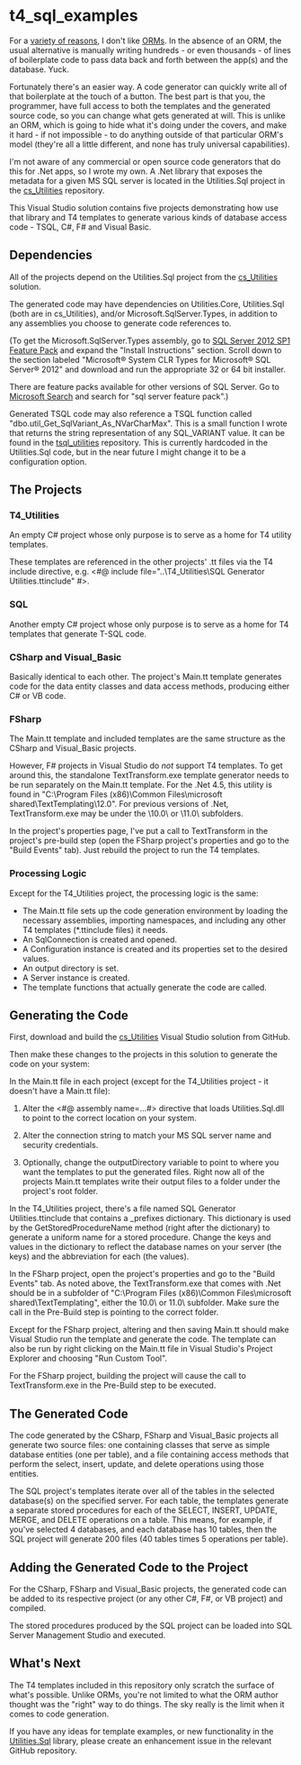t4_sql_examples
===============

For a [variety of reasons](http://stackoverflow.com/questions/760834/how-can-i-design-a-java-web-application-without-an-orm-and-without-embedded-sql), I don't like [ORMs](http://en.wikipedia.org/wiki/Object-relational_mapping).  In the absence of an ORM, the usual alternative is manually writing hundreds - or even thousands - of lines of boilerplate code to pass data back and forth between the app(s) and the database.  Yuck.

Fortunately there's an easier way.  A code generator can quickly write all of that boilerplate at the touch of a button.  The best part is that you, the programmer, have full access to both the templates and the generated source code, so you can change what gets generated at will.  This is unlike an ORM, which is going to hide what it's doing under the covers, and make it hard - if not impossible - to do anything outside of that particular ORM's model (they're all a little different, and none has truly universal capabilities).

I'm not aware of any commercial or open source code generators that do this for .Net apps, so I wrote my own.  A .Net library that exposes the metadata for a given MS SQL server is located in the Utilities.Sql project in the [cs_Utilities](https://github.com/ctimmons/cs_utilities) repository.

This Visual Studio solution contains five projects demonstrating how use that library and T4 templates to generate various kinds of database access code - TSQL, C#, F# and Visual Basic.

Dependencies
------------

All of the projects depend on the Utilities.Sql project from the [cs_Utilities](https://github.com/ctimmons/cs_utilities) solution.

The generated code may have dependencies on Utilities.Core, Utilities.Sql (both are in cs_Utilities), and/or Microsoft.SqlServer.Types, in addition to any assemblies you choose to generate code references to.

(To get the Microsoft.SqlServer.Types assembly, go to [SQL Server 2012 SP1 Feature Pack](http://www.microsoft.com/en-us/download/details.aspx?id=35580) and expand the "Install Instructions" section.  Scroll down to the section labeled "Microsoft® System CLR Types for Microsoft® SQL Server® 2012" and download and run the appropriate 32 or 64 bit installer.

There are feature packs available for other versions of SQL Server.  Go to [Microsoft Search](http://search.microsoft.com/) and search for "sql server feature pack".)

Generated TSQL code may also reference a TSQL function called "dbo.util_Get_SqlVariant_As_NVarCharMax".  This is a small function I wrote that returns the string representation of any SQL_VARIANT value.  It can be found in the [tsql_utilities](https://github.com/ctimmons/tsql_utilities) repository.  This is currently hardcoded in the Utilities.Sql code, but in the near future I might change it to be a configuration option.


The Projects
------------

### T4_Utilities

An empty C# project whose only purpose is to serve as a home for T4 utility templates.

These templates are referenced in the other projects' .tt files via the T4 include directive, e.g. <#@ include file="..\T4_Utilities\SQL Generator Utilities.ttinclude" #>.

### SQL

Another empty C# project whose only purpose is to serve as a home for T4 templates that generate T-SQL code.

### CSharp and Visual_Basic

Basically identical to each other.  The project's Main.tt template generates code for the data entity classes and data access methods, producing either C# or VB code.

### FSharp

The Main.tt template and included templates are the same structure as the CSharp and Visual_Basic projects.

However, F# projects in Visual Studio do *not* support T4 templates.  To get around this, the standalone TextTransform.exe template generator needs to be run separately on the Main.tt template.  For the .Net 4.5, this utility is found in "C:\Program Files (x86)\Common Files\microsoft shared\TextTemplating\12.0\".  For previous versions of .Net, TextTransform.exe may be under the \10.0\ or \11.0\ subfolders.

In the project's properties page, I've put a call to TextTransform in the project's pre-build step (open the FSharp project's properties and go to the "Build Events" tab).  Just rebuild the project to run the T4 templates.

### Processing Logic

Except for the T4_Utilities project, the processing logic is the same:

- The Main.tt file sets up the code generation environment by loading the necessary assemblies, importing namespaces, and including any other T4 templates (*.ttinclude files) it needs.
- An SqlConnection is created and opened.
- A Configuration instance is created and its properties set to the desired values.
- An output directory is set.
- A Server instance is created.
- The template functions that actually generate the code are called.


Generating the Code
-------------------

First, download and build the [cs_Utilities](https://github.com/ctimmons/cs_utilities) Visual Studio solution from GitHub.

Then make these changes to the projects in this solution to generate the code on your system:

In the Main.tt file in each project (except for the T4_Utilities project - it doesn't have a Main.tt file):

1. Alter the <#@ assembly name=...#> directive that loads Utilities.Sql.dll to point to the correct location on your system.

2. Alter the connection string to match your MS SQL server name and security credentials.

3. Optionally, change the outputDirectory variable to point to where you want the templates to put the generated files.  Right now all of the projects Main.tt templates write their output files to a folder under the project's root folder.

In the T4_Utilities project, there's a file named SQL Generator Utilities.ttinclude that contains a _prefixes dictionary.  This dictionary is used by the GetStoredProcedureName method (right after the dictionary) to generate a uniform name for a stored procedure.  Change the keys and values in the dictionary to reflect the database names on your server (the keys) and the abbreviation for each (the values).

In the FSharp project, open the project's properties and go to the "Build Events" tab.  As noted above, the TextTransform.exe that comes with .Net should be in a subfolder of "C:\Program Files (x86)\Common Files\microsoft shared\TextTemplating\", either the 10.0\ or 11.0\ subfolder.  Make sure the call in the Pre-Build step is pointing to the correct folder.

Except for the FSharp project, altering and then saving Main.tt should make Visual Studio run the template and generate the code.  The template can also be run by right clicking on the Main.tt file in Visual Studio's Project Explorer and choosing "Run Custom Tool".

For the FSharp project, building the project will cause the call to TextTransform.exe in the Pre-Build step to be executed.


The Generated Code
------------------

The code generated by the CSharp, FSharp and Visual_Basic projects all generate two source files: one containing classes that serve as simple database entities (one per table), and a file containing access methods that perform the select, insert, update, and delete operations using those entities.

The SQL project's templates iterate over all of the tables in the selected database(s) on the specified server.  For each table, the templates generate a separate stored procedures for each of the SELECT, INSERT, UPDATE, MERGE, and DELETE operations on a table.  This means, for example, if you've selected 4 databases, and each database has 10 tables, then the SQL project will generate 200 files (40 tables times 5 operations per table).


Adding the Generated Code to the Project
----------------------------------------

For the CSharp, FSharp and Visual_Basic projects, the generated code can be added to its respective project (or any other C#, F#, or VB project) and compiled.

The stored procedures produced by the SQL project can be loaded into SQL Server Management Studio and executed.


What's Next
-----------

The T4 templates included in this repository only scratch the surface of what's possible.  Unlike ORMs, you're not limited to what the ORM author thought was the "right" way to do things.  The sky really is the limit when it comes to code generation.

If you have any ideas for template examples, or new functionality in the [Utilities.Sql](https://github.com/ctimmons/cs_utilities) library, please create an enhancement issue in the relevant GitHub repository.

